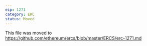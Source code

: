 ```yaml
---
eip: 1271
category: ERC
status: Moved
---
```


This file was moved to https://github.com/ethereum/ercs/blob/master/ERCS/erc-1271.md
